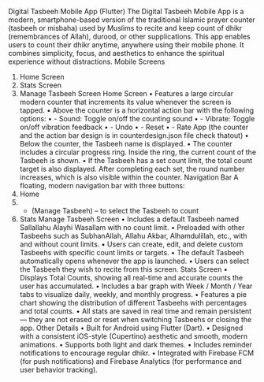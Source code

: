 Digital Tasbeeh Mobile App (Flutter)
The Digital Tasbeeh Mobile App is a modern, smartphone-based version of the traditional Islamic prayer counter (tasbeeh or misbaha) used by Muslims to recite and keep count of dhikr (remembrances of Allah), durood, or other supplications.
This app enables users to count their dhikr anytime, anywhere using their mobile phone. It combines simplicity, focus, and aesthetics to enhance the spiritual experience without distractions.
Mobile Screens
1. Home Screen
2. Stats Screen
3. Manage Tasbeeh Screen
Home Screen
•	Features a large circular modern counter that increments its value whenever the screen is tapped.
•	Above the counter is a horizontal action bar with the following options:
•	   - Sound: Toggle on/off the counting sound
•	   - Vibrate: Toggle on/off vibration feedback
•	   - Undo
•	   - Reset
•	   - Rate App
(the counter and the action bar design is in counterdesign.json file check thatout)
•	Below the counter, the Tasbeeh name is displayed.
•	The counter includes a circular progress ring. Inside the ring, the current count of the Tasbeeh is shown.
•	If the Tasbeeh has a set count limit, the total count target is also displayed. After completing each set, the round number increases, which is also visible within the counter.
Navigation Bar
A floating, modern navigation bar with three buttons:
1. Home
2. + (Manage Tasbeeh) – to select the Tasbeeh to count
3. Stats
Manage Tasbeeh Screen
•	Includes a default Tasbeeh named Sallallahu Alayhi Wasallam with no count limit.
•	Preloaded with other Tasbeehs such as SubhanAllah, Allahu Akbar, Alhamdulillah, etc., with and without count limits.
•	Users can create, edit, and delete custom Tasbeehs with specific count limits or targets.
•	The default Tasbeeh automatically opens whenever the app is launched.
•	Users can select the Tasbeeh they wish to recite from this screen.
Stats Screen
•	Displays Total Counts, showing all real-time and accurate counts the user has accumulated.
•	Includes a bar graph with Week / Month / Year tabs to visualize daily, weekly, and monthly progress.
•	Features a pie chart showing the distribution of different Tasbeehs with percentages and total counts.
•	All stats are saved in real time and remain persistent — they are not erased or reset when switching Tasbeehs or closing the app.
Other Details
•	Built for Android using Flutter (Dart).
•	Designed with a consistent iOS-style (Cupertino) aesthetic and smooth, modern animations.
•	Supports both light and dark themes.
•	Includes reminder notifications to encourage regular dhikr.
•	Integrated with Firebase FCM (for push notifications) and Firebase Analytics (for performance and user behavior tracking).
